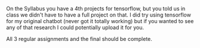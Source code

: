 On the Syllabus you have a 4th projects for tensorflow, but you told us in class we didn't have to have a full project on that. I did try using tensorflow for my original chatbot (never got it totally working) but if you wanted to see any of that research I could potentially upload it for you.

All 3 regular assignments and the final should be complete.